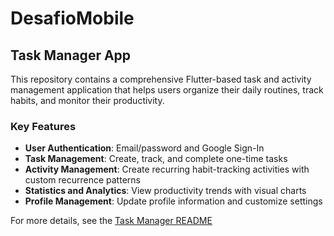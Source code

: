 # DesafioMobile

## Task Manager App

This repository contains a comprehensive Flutter-based task and activity management application that helps users organize their daily routines, track habits, and monitor their productivity.

### Key Features

- **User Authentication**: Email/password and Google Sign-In
- **Task Management**: Create, track, and complete one-time tasks
- **Activity Management**: Create recurring habit-tracking activities with custom recurrence patterns
- **Statistics and Analytics**: View productivity trends with visual charts
- **Profile Management**: Update profile information and customize settings

For more details, see the [Task Manager README](task_manager/README.md)
